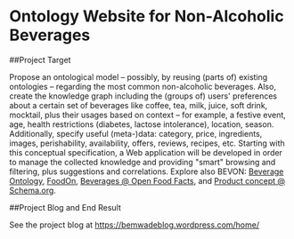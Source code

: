 # Ontology Website for Non-Alcoholic Beverages

##Project Target

Propose an ontological model – possibly, by reusing (parts of) existing ontologies – regarding the most common non-alcoholic beverages. Also, create the knowledge graph including the (groups of) users' preferences about a certain set of beverages like coffee, tea, milk, juice, soft drink, mocktail, plus their usages based on context – for example, a festive event, age, health restrictions (diabetes, lactose intolerance), location, season. Additionally, specify useful (meta-)data: category, price, ingredients, images, perishability, availability, offers, reviews, recipes, etc. Starting with this conceptual specification, a Web application will be developed in order to manage the collected knowledge and providing "smart" browsing and filtering, plus suggestions and correlations. Explore also BEVON: [Beverage Ontology](http://rdfs.co/bevon/), [FoodOn](https://foodon.org/), [Beverages @ Open Food Facts](https://world.openfoodfacts.org/category/beverages), and [Product concept @ Schema.org](https://schema.org/Product).

##Project Blog and End Result

See the project blog at https://bemwadeblog.wordpress.com/home/

